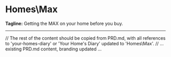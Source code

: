 # Homes\Max

**Tagline:** Getting the MAX on your home before you buy.

---

// The rest of the content should be copied from PRD.md, with all references to 'your-homes-diary' or 'Your Home's Diary' updated to 'Homes\Max'.
// ... existing PRD.md content, branding updated ... 